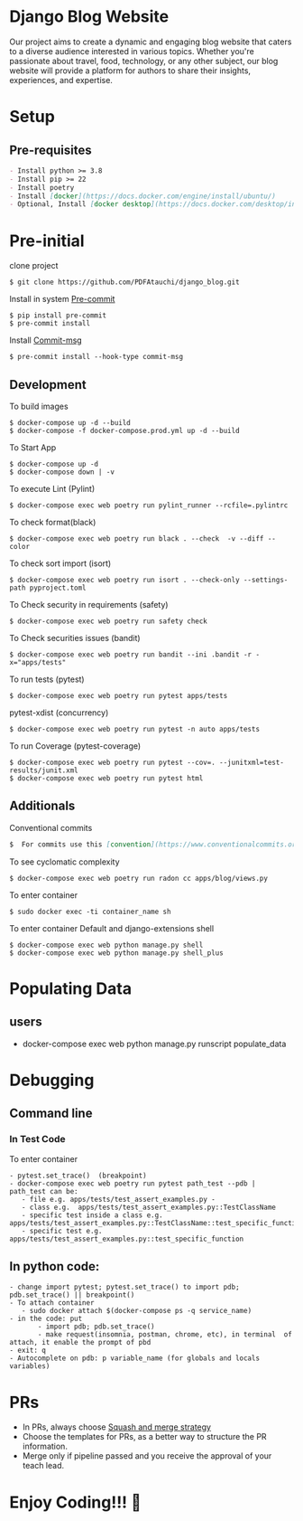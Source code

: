 # Django Blog Website

Our project aims to create a dynamic and engaging blog website that caters to a diverse audience interested in various topics. Whether you're passionate about travel, food, technology, or any other subject, our blog website will provide a platform for authors to share their insights, experiences, and expertise.

# Setup


## Pre-requisites
```markdown
- Install python >= 3.8
- Install pip >= 22
- Install poetry
- Install [docker](https://docs.docker.com/engine/install/ubuntu/)
- Optional, Install [docker desktop](https://docs.docker.com/desktop/install/linux-install/)
```

# Pre-initial
clone project
```console
$ git clone https://github.com/PDFAtauchi/django_blog.git
```

Install in system [Pre-commit](https://pre-commit.com/#3-install-the-git-hook-scripts)
```console
$ pip install pre-commit
$ pre-commit install
```

Install [Commit-msg](https://pre-commit.com/#pre-commit-for-commit-messages)

```console
$ pre-commit install --hook-type commit-msg
```

## Development

 To build images
```console
$ docker-compose up -d --build
$ docker-compose -f docker-compose.prod.yml up -d --build
```


To Start App
```console
$ docker-compose up -d
$ docker-compose down | -v
```

To execute Lint (Pylint)
```console
$ docker-compose exec web poetry run pylint_runner --rcfile=.pylintrc
```

To check format(black)
```console
$ docker-compose exec web poetry run black . --check  -v --diff --color
```

To check sort import (isort)
```console
$ docker-compose exec web poetry run isort . --check-only --settings-path pyproject.toml
```

To Check security in requirements (safety)
```console
$ docker-compose exec web poetry run safety check
```

To Check securities issues (bandit)
```console
$ docker-compose exec web poetry run bandit --ini .bandit -r -x="apps/tests"
```

To run tests (pytest)
```console
$ docker-compose exec web poetry run pytest apps/tests
```

pytest-xdist (concurrency)
```console
$ docker-compose exec web poetry run pytest -n auto apps/tests
```

To run Coverage (pytest-coverage)
```console
$ docker-compose exec web poetry run pytest --cov=. --junitxml=test-results/junit.xml
$ docker-compose exec web poetry run pytest html
```

## Additionals
Conventional commits
```markdown
$  For commits use this [convention](https://www.conventionalcommits.org/en/v1.0.0/)
```

To see cyclomatic complexity
 ```console
$ docker-compose exec web poetry run radon cc apps/blog/views.py
```

To enter container
 ```console
$ sudo docker exec -ti container_name sh
```

To enter container
Default and django-extensions shell
 ```console
$ docker-compose exec web python manage.py shell
$ docker-compose exec web python manage.py shell_plus
```
# Populating Data

## users
- docker-compose exec web python manage.py runscript populate_data


# Debugging
## Command line

### In Test Code
To enter container
 ```console
- pytest.set_trace()  (breakpoint)
- docker-compose exec web poetry run pytest path_test --pdb | path_test can be:
    - file e.g. apps/tests/test_assert_examples.py -
    - class e.g.  apps/tests/test_assert_examples.py::TestClassName
    - specific test inside a class e.g. apps/tests/test_assert_examples.py::TestClassName::test_specific_function
    - specific test e.g. apps/tests/test_assert_examples.py::test_specific_function
```

## In python code:
 ```console
- change import pytest; pytest.set_trace() to import pdb; pdb.set_trace() || breakpoint()
- To attach container
    - sudo docker attach $(docker-compose ps -q service_name)
- in the code: put
        - import pdb; pdb.set_trace()
        - make request(insomnia, postman, chrome, etc), in terminal  of attach, it enable the prompt of pbd
- exit: q
- Autocomplete on pdb: p variable_name (for globals and locals variables)
```

# PRs

- In PRs, always choose
[Squash and merge strategy](https://docs.github.com/en/pull-requests/collaborating-with-pull-requests/incorporating-changes-from-a-pull-request/about-pull-request-merges)
- Choose the templates for PRs, as a better way to structure the PR information.
- Merge only if pipeline passed and you receive the approval of your teach lead.


# Enjoy Coding!!! :rocket:
